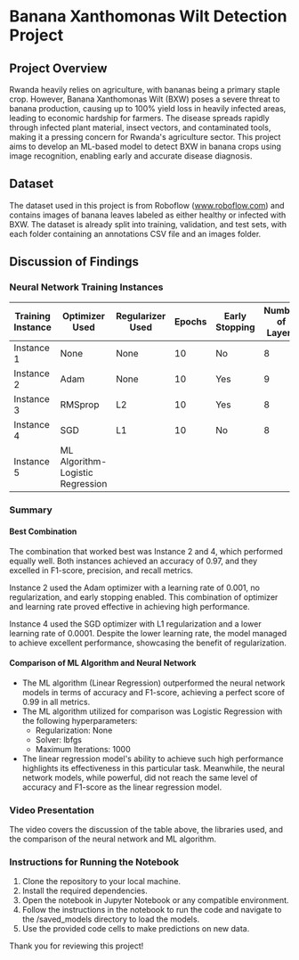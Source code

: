 # Banana Xanthomonas Wilt Detection Project

## Project Overview

Rwanda heavily relies on agriculture, with bananas being a primary staple crop. However, Banana Xanthomonas Wilt (BXW) poses a severe threat to banana production, causing up to 100% yield loss in heavily infected areas, leading to economic hardship for farmers. The disease spreads rapidly through infected plant material, insect vectors, and contaminated tools, making it a pressing concern for Rwanda's agriculture sector. This project aims to develop an ML-based model to detect BXW in banana crops using image recognition, enabling early and accurate disease diagnosis.  

## Dataset

The dataset used in this project is from Roboflow (www.roboflow.com) and contains images of banana leaves labeled as either healthy or infected with BXW. The dataset is already split into training, validation, and test sets, with each folder containing an annotations CSV file and an images folder.

## Discussion of Findings

### Neural Network Training Instances


| Training Instance                        | Optimizer Used | Regularizer Used | Epochs | Early Stopping | Number of Layers | Learning Rate | Accuracy | F1-score  | Precision | Recall |
|------------------------------------------|----------------|------------------|--------|----------------|------------------|---------------|----------|-----------|-----------|--------|
| Instance 1                               | None           | None             | 10     | No             | 8                | Default       |          |           |           |        |
| Instance 2                               | Adam           | None             | 10     | Yes            | 9                | 0.001         | 0.97     | 0.97      | 0.97      | 0.97   |
| Instance 3                               | RMSprop        | L2               | 10     | Yes            | 8                | 0.001         | 0.76     | 0.69/0.80 | 1.00/0.67 | 0.53/1.00 |
| Instance 4                               | SGD            | L1               | 10     | No             | 8                | 0.0001        | 0.97     | 0.97      | 0.97      | 0.97   |
| Instance 5                               | ML Algorithm-Logistic Regression |              |        |                |                  |               | 0.99     | 0.99      | 0.99      | 0.99   |

### Summary

#### Best Combination

The combination that worked best was Instance 2 and 4, which performed equally well. Both instances achieved an accuracy of 0.97, and they excelled in F1-score, precision, and recall metrics.

Instance 2 used the Adam optimizer with a learning rate of 0.001, no regularization, and early stopping enabled. This combination of optimizer and learning rate proved effective in achieving high performance.

Instance 4 used the SGD optimizer with L1 regularization and a lower learning rate of 0.0001. Despite the lower learning rate, the model managed to achieve excellent performance, showcasing the benefit of regularization.

#### Comparison of ML Algorithm and Neural Network

- The ML algorithm (Linear Regression) outperformed the neural network models in terms of accuracy and F1-score, achieving a perfect score of 0.99 in all metrics.
- The ML algorithm utilized for comparison was Logistic Regression with the following hyperparameters:
  - Regularization: None
  - Solver: lbfgs
  - Maximum Iterations: 1000
- The linear regression model's ability to achieve such high performance highlights its effectiveness in this particular task. Meanwhile, the neural network models, while powerful, did not reach the same level of accuracy and F1-score as the linear regression model.

### Video Presentation

The video covers the discussion of the table above, the libraries used, and the comparison of the neural network and ML algorithm. 


### Instructions for Running the Notebook

1. Clone the repository to your local machine.
2. Install the required dependencies.
3. Open the notebook in Jupyter Notebook or any compatible environment.
4. Follow the instructions in the notebook to run the code and navigate to the /saved_models directory to load the models.
5. Use the provided code cells to make predictions on new data.

Thank you for reviewing this project!
